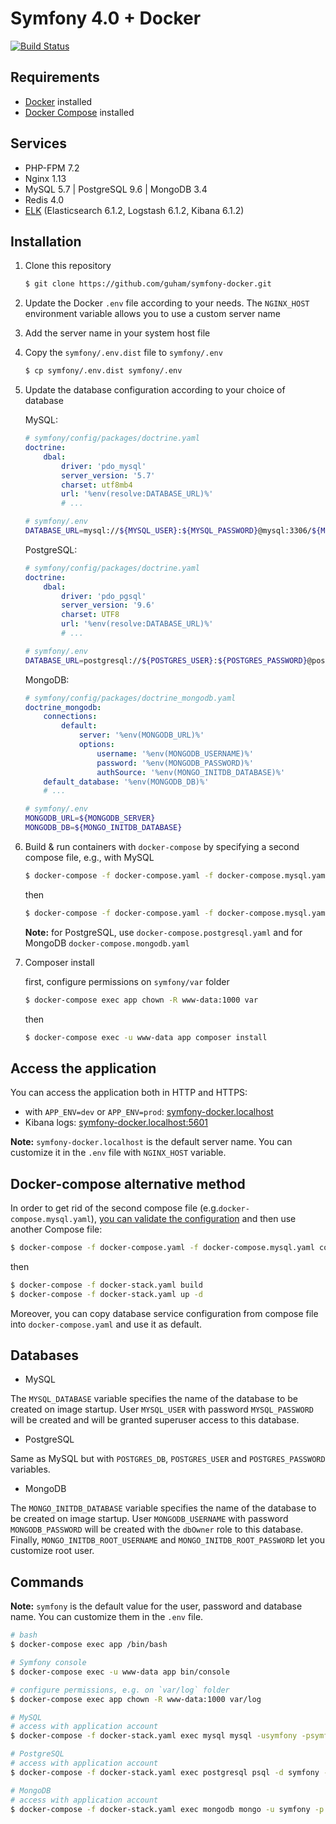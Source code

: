 # Symfony 4.0 + Docker

[![Build Status](https://travis-ci.org/guham/symfony-docker.svg?branch=master)](https://travis-ci.org/guham/symfony-docker)

##  Requirements

- [Docker](https://docs.docker.com/engine/installation/) installed
- [Docker Compose](https://docs.docker.com/compose/install/) installed

## Services

- PHP-FPM 7.2
- Nginx 1.13
- MySQL 5.7 | PostgreSQL 9.6 | MongoDB 3.4
- Redis 4.0
- [ELK](https://github.com/spujadas/elk-docker) (Elasticsearch 6.1.2, Logstash 6.1.2, Kibana 6.1.2)

## Installation

1. Clone this repository
    ```bash
    $ git clone https://github.com/guham/symfony-docker.git
    ```
2. Update the Docker `.env` file according to your needs. The `NGINX_HOST` environment variable allows you to use a custom server name

3. Add the server name in your system host file

4. Copy the `symfony/.env.dist` file to `symfony/.env`
    ```bash
    $ cp symfony/.env.dist symfony/.env
    ```
5. Update the database configuration according to your choice of database

    MySQL:
    ```yaml
    # symfony/config/packages/doctrine.yaml
    doctrine:
        dbal:
            driver: 'pdo_mysql'
            server_version: '5.7'
            charset: utf8mb4
            url: '%env(resolve:DATABASE_URL)%'
            # ...
    ```
    ```bash
    # symfony/.env
    DATABASE_URL=mysql://${MYSQL_USER}:${MYSQL_PASSWORD}@mysql:3306/${MYSQL_DATABASE}
    ```
    PostgreSQL:
    ```yaml
    # symfony/config/packages/doctrine.yaml
    doctrine:
        dbal:
            driver: 'pdo_pgsql'
            server_version: '9.6'
            charset: UTF8
            url: '%env(resolve:DATABASE_URL)%'
            # ...
    ```
    ```bash
    # symfony/.env
    DATABASE_URL=postgresql://${POSTGRES_USER}:${POSTGRES_PASSWORD}@postgresql:5432/${POSTGRES_DB}
    ```
    MongoDB:
    ```yaml
    # symfony/config/packages/doctrine_mongodb.yaml
    doctrine_mongodb:
        connections:
            default:
                server: '%env(MONGODB_URL)%'
                options:
                    username: '%env(MONGODB_USERNAME)%'
                    password: '%env(MONGODB_PASSWORD)%'
                    authSource: '%env(MONGO_INITDB_DATABASE)%'
        default_database: '%env(MONGODB_DB)%'
        # ...
    ```
    ```bash
    # symfony/.env
    MONGODB_URL=${MONGODB_SERVER}
    MONGODB_DB=${MONGO_INITDB_DATABASE}
    ```

6. Build & run containers with `docker-compose` by specifying a second compose file, e.g., with MySQL 
    ```bash
    $ docker-compose -f docker-compose.yaml -f docker-compose.mysql.yaml build
    ```
    then
    ```bash
    $ docker-compose -f docker-compose.yaml -f docker-compose.mysql.yaml up -d
    ```
    **Note:** for PostgreSQL, use `docker-compose.postgresql.yaml` and for MongoDB `docker-compose.mongodb.yaml`

7. Composer install

    first, configure permissions on `symfony/var` folder
    ```bash
    $ docker-compose exec app chown -R www-data:1000 var
    ```
    then
    ```bash
    $ docker-compose exec -u www-data app composer install
    ```

## Access the application

You can access the application both in HTTP and HTTPS:

- with `APP_ENV=dev` or `APP_ENV=prod`: [symfony-docker.localhost](http://symfony-docker.localhost)
- Kibana logs: [symfony-docker.localhost:5601](http://symfony-docker.localhost:5601)

**Note:** `symfony-docker.localhost` is the default server name. You can customize it in the `.env` file with `NGINX_HOST` variable.

## Docker-compose alternative method

In order to get rid of the second compose file (e.g.`docker-compose.mysql.yaml`), [you can validate the configuration](https://docs.docker.com/compose/reference/config/) and then use another Compose file:

```bash
$ docker-compose -f docker-compose.yaml -f docker-compose.mysql.yaml config > docker-stack.yaml 
```
then
```bash
$ docker-compose -f docker-stack.yaml build
$ docker-compose -f docker-stack.yaml up -d
```

Moreover, you can copy database service configuration from compose file into `docker-compose.yaml` and use it as default.

## Databases

- MySQL

The `MYSQL_DATABASE` variable specifies the name of the database to be created on image startup.
User `MYSQL_USER` with password `MYSQL_PASSWORD` will be created and will be granted superuser access to this database.

- PostgreSQL

Same as MySQL but with `POSTGRES_DB`, `POSTGRES_USER` and `POSTGRES_PASSWORD` variables.

- MongoDB

The `MONGO_INITDB_DATABASE` variable specifies the name of the database to be created on image startup.
User `MONGODB_USERNAME` with password `MONGODB_PASSWORD` will be created with the `dbOwner` role to this database.
Finally, `MONGO_INITDB_ROOT_USERNAME` and `MONGO_INITDB_ROOT_PASSWORD` let you customize root user.

## Commands

**Note:** `symfony` is the default value for the user, password and database name. You can customize them in the `.env` file.

```bash
# bash
$ docker-compose exec app /bin/bash

# Symfony console
$ docker-compose exec -u www-data app bin/console

# configure permissions, e.g. on `var/log` folder
$ docker-compose exec app chown -R www-data:1000 var/log

# MySQL
# access with application account
$ docker-compose -f docker-stack.yaml exec mysql mysql -usymfony -psymfony

# PostgreSQL
# access with application account
$ docker-compose -f docker-stack.yaml exec postgresql psql -d symfony -U symfony

# MongoDB
# access with application account
$ docker-compose -f docker-stack.yaml exec mongodb mongo -u symfony -p symfony --authenticationDatabase symfony
```
